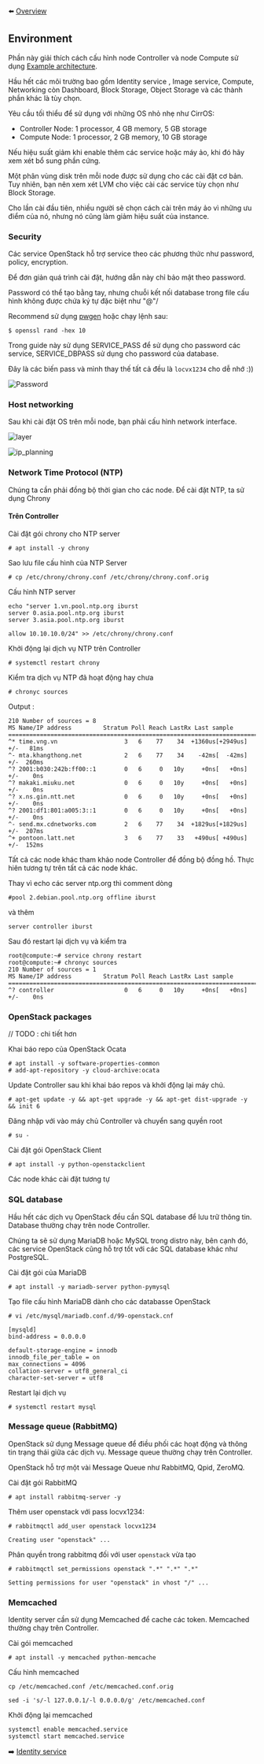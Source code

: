 :arrow_left: [Overview](https://github.com/locvx1234/Openstack/blob/master/Install_guide/Overview.md)

## Environment

Phần này giải thích cách cấu hình node Controller và node Compute sử dụng [Example architecture](https://github.com/locvx1234/Openstack/blob/master/Install_guide/Overview.md#example_architecture).

Hầu hết các môi trường bao gồm Identity service , Image service, Compute, Networking còn Dashboard, Block Storage, Object Storage và các thành phần khác là tùy chọn.

Yêu cầu tối thiểu để sử dụng với những OS nhỏ nhẹ như CirrOS:

- Controller Node: 1 processor, 4 GB memory, 5 GB storage
- Compute Node: 1 processor, 2 GB memory, 10 GB storage

Nếu hiệu suất giảm khi enable thêm các service hoặc máy ảo, khi đó hãy xem xét bổ sung phần cứng.

Một phân vùng disk trên mỗi node được sử dụng cho các cài đặt cơ bản. Tuy nhiên, bạn nên xem xét LVM cho việc cài các service tùy chọn như Block Storage.

Cho lần cài đầu tiên, nhiều người sẽ chọn cách cài trên máy ảo vì những ưu điểm của nó, nhưng nó cũng làm giảm hiệu suất của instance.

### Security 

Các service OpenStack  hỗ trợ service theo các phương thức như password, policy, encryption. 

Để đơn giản quá trình cài đặt, hướng dẫn này chỉ bảo mật theo password.

Password có thể tạo bằng tay, nhưng chuỗi kết nối database trong file cấu hình không được chứa ký tự đặc biệt như "@"/

Recommend sử dụng [pwgen](https://sourceforge.net/projects/pwgen/) hoặc chạy lệnh sau: 

	$ openssl rand -hex 10

Trong guide này sử dụng SERVICE_PASS để sử dụng cho password các service, SERVICE_DBPASS sử dụng cho password của database.

Đây là các biến pass và mình thay thế tất cả đều là `locvx1234` cho dễ nhớ :)) 

![Password](https://raw.githubusercontent.com/locvx1234/Openstack/master/images/password.png)


### Host networking

Sau khi cài đặt OS trên mỗi node, bạn phải cấu hình network interface. 

![layer](https://raw.githubusercontent.com/locvx1234/Openstack/master/images/layout.png)

![ip_planning](https://raw.githubusercontent.com/locvx1234/Openstack/master/images/ip_planning.png)

### Network Time Protocol (NTP)

Chúng ta cần phải đồng bộ thời gian cho các node. Để cài đặt NTP, ta sử dụng Chrony 

#### Trên Controller 

Cài đặt gói chrony cho NTP server

	# apt install -y chrony
Sao lưu file cấu hình của NTP Server

	# cp /etc/chrony/chrony.conf /etc/chrony/chrony.conf.orig
Cấu hình NTP server

```
echo "server 1.vn.pool.ntp.org iburst 
server 0.asia.pool.ntp.org iburst 
server 3.asia.pool.ntp.org iburst

allow 10.10.10.0/24" >> /etc/chrony/chrony.conf
```

Khởi động lại dịch vụ NTP trên Controller

	# systemctl restart chrony
Kiểm tra dịch vụ NTP đã hoạt động hay chưa

	# chronyc sources

Output :

```
210 Number of sources = 8
MS Name/IP address         Stratum Poll Reach LastRx Last sample
===============================================================================
^* time.vng.vn                   3   6    77    34  +1360us[+2949us] +/-   81ms
^- mta.khangthong.net            2   6    77    34    -42ms[  -42ms] +/-  260ms
^? 2001:b030:242b:ff00::1        0   6     0   10y     +0ns[   +0ns] +/-    0ns
^? makaki.miuku.net              0   6     0   10y     +0ns[   +0ns] +/-    0ns
^? x.ns.gin.ntt.net              0   6     0   10y     +0ns[   +0ns] +/-    0ns
^? 2001:df1:801:a005:3::1        0   6     0   10y     +0ns[   +0ns] +/-    0ns
^- send.mx.cdnetworks.com        2   6    77    34  +1829us[+1829us] +/-  207ms
^+ pontoon.latt.net              3   6    77    33   +490us[ +490us] +/-  152ms
```	
	
Tất cả các node khác tham khảo node Controller để đồng bộ đồng hồ. Thực hiên tương tự trên tất cả các node khác.

Thay vì echo các server ntp.org thì comment dòng 

```
#pool 2.debian.pool.ntp.org offline iburst
```
và thêm 
```
server controller iburst
```

Sau đó restart lại dịch vụ và kiểm tra

```
root@compute:~# service chrony restart
root@compute:~# chronyc sources
210 Number of sources = 1
MS Name/IP address         Stratum Poll Reach LastRx Last sample
===============================================================================
^? controller                    0   6     0   10y     +0ns[   +0ns] +/-    0ns
```


### OpenStack packages


// TODO : chi tiết hơn 

Khai báo repo của OpenStack Ocata

	# apt install -y software-properties-common
	# add-apt-repository -y cloud-archive:ocata

Update Controller sau khi khai báo repos và khởi động lại máy chủ.

	# apt-get update -y && apt-get upgrade -y && apt-get dist-upgrade -y && init 6
	
Đăng nhập với vào máy chủ Controller và chuyển sang quyền root

	# su -

Cài đặt gói OpenStack Client

	# apt install -y python-openstackclient

Các node khác cài đặt tương tự 
	
### SQL database

Hầu hết các dịch vụ OpenStack đều cần SQL database để lưu trữ thông tin. Database thường chạy trên node Controller.

Chúng ta sẽ sử dụng MariaDB hoặc MySQL trong distro này, bên cạnh đó, các service OpenStack cũng hỗ trợ tốt với các SQL database khác như PostgreSQL.

Cài đặt gói của MariaDB

	# apt install -y mariadb-server python-pymysql

Tạo file cấu hình MariaDB dành cho các databasse OpenStack

	# vi /etc/mysql/mariadb.conf.d/99-openstack.cnf
	
	[mysqld]
	bind-address = 0.0.0.0

	default-storage-engine = innodb
	innodb_file_per_table = on
	max_connections = 4096
	collation-server = utf8_general_ci
	character-set-server = utf8



Restart lại dịch vụ 

	# systemctl restart mysql 
	
### Message queue (RabbitMQ)
	
OpenStack sử dụng Message queue để điều phối các hoạt động và thông tin trạng thái giữa các dịch vụ. Message queue thường chạy trên Controller. 

OpenStack hỗ trợ một vài Message Queue như RabbitMQ, Qpid, ZeroMQ. 
	
Cài đặt gói RabbitMQ

	# apt install rabbitmq-server -y
	
Thêm user openstack với pass locvx1234:

	# rabbitmqctl add_user openstack locvx1234

	Creating user "openstack" ...

Phân quyền trong rabbitmq đối với user `openstack` vừa tạo

	# rabbitmqctl set_permissions openstack ".*" ".*" ".*"

	Setting permissions for user "openstack" in vhost "/" ...

### Memcached 

Identity server cần sử dụng Memcached để cache các token. Memcached thường chạy trên Controller.

Cài gói memcached

	# apt install -y memcached python-memcache
	
Cấu hình memcached

	cp /etc/memcached.conf /etc/memcached.conf.orig
	
	sed -i 's/-l 127.0.0.1/-l 0.0.0.0/g' /etc/memcached.conf
	
Khởi động lại memcached

	systemctl enable memcached.service
	systemctl start memcached.service
	
	
:arrow_right: [Identity service](https://github.com/locvx1234/Openstack/blob/master/Install_guide/Identity.md)